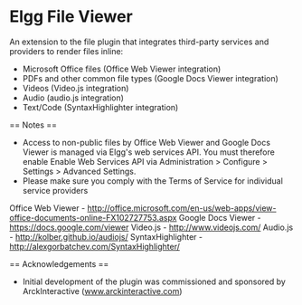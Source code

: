 Elgg File Viewer
================

An extension to the file plugin that integrates third-party services
and providers to render files inline:

* Microsoft Office files (Office Web Viewer integration)
* PDFs and other common file types (Google Docs Viewer integration)
* Videos (Video.js integration)
* Audio (audio.js integration)
* Text/Code (SyntaxHighlighter integration)


== Notes ==

* Access to non-public files by Office Web Viewer and
Google Docs Viewer is managed via Elgg's web services API. You must therefore
enable Enable Web Services API via Administration > Configure > Settings >
Advanced Settings.
* Please make sure you comply with the Terms of Service for individual service
providers

Office Web Viewer - http://office.microsoft.com/en-us/web-apps/view-office-documents-online-FX102727753.aspx
Google Docs Viewer - https://docs.google.com/viewer
Video.js - http://www.videojs.com/
Audio.js - http://kolber.github.io/audiojs/
SyntaxHighlighter - http://alexgorbatchev.com/SyntaxHighlighter/


== Acknowledgements ==

* Initial development of the plugin was commissioned and sponsored by
ArckInteractive (www.arckinteractive.com)
